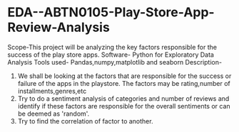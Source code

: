 # EDA--ABTN0105-Play-Store-App-Review-Analysis
Scope-This project will be analyzing the key factors responsible for the success of the play store apps. 
Software- Python for Exploratory Data Analysis
Tools used- Pandas,numpy,matplotlib and seaborn
Description-
1. We shall be looking at the factors that are responsible for the success or failure of the apps in the playstore. The factors may be rating,number of installments,genres,etc
2. Try to do a sentiment analysis of categories and number of reviews and identify if these factors are responsible for the overall sentiments or can be deemed as 'random'.
3. Try to find the correlation of factor to another.
